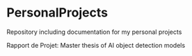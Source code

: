 # PersonalProjects
Repository including documentation for my personal projects

Rapport de Projet: Master thesis of AI object detection models


